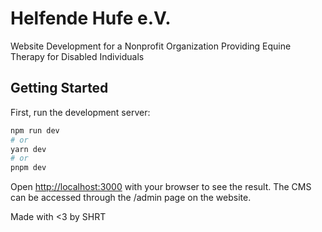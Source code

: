 # Helfende Hufe e.V.
Website Development for a Nonprofit Organization Providing Equine Therapy for Disabled Individuals

## Getting Started

First, run the development server:

```bash
npm run dev
# or
yarn dev
# or
pnpm dev
```

Open [http://localhost:3000](http://localhost:3000) with your browser to see the result.
The CMS can be accessed through the /admin page on the website. 


Made with <3 by SHRT
